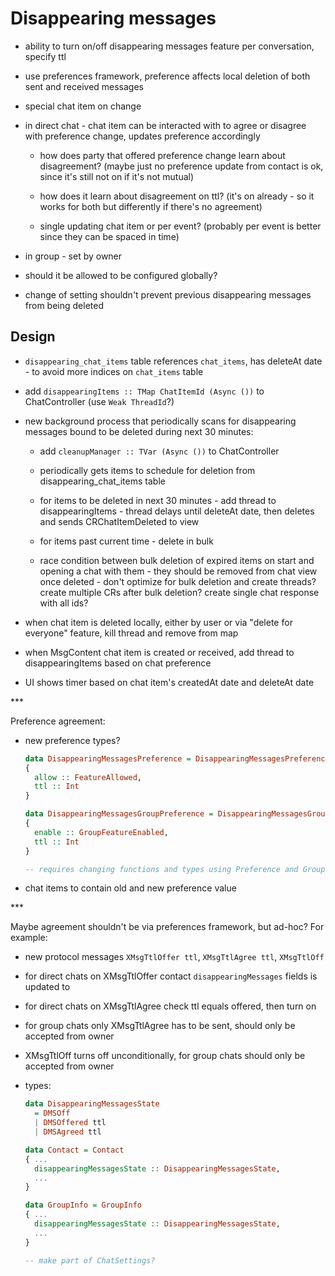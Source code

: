 # Disappearing messages

- ability to turn on/off disappearing messages feature per conversation, specify ttl

- use preferences framework, preference affects local deletion of both sent and received messages

- special chat item on change

- in direct chat - chat item can be interacted with to agree or disagree with preference change, updates preference accordingly

  - how does party that offered preference change learn about disagreement? (maybe just no preference update from contact is ok, since it's still not on if it's not mutual)

  - how does it learn about disagreement on ttl? (it's on already - so it works for both but differently if there's no agreement)

  - single updating chat item or per event? (probably per event is better since they can be spaced in time)

- in group - set by owner

- should it be allowed to be configured globally?

- change of setting shouldn't prevent previous disappearing messages from being deleted

## Design

- `disappearing_chat_items` table references `chat_items`, has deleteAt date - to avoid more indices on `chat_items` table

- add `disappearingItems :: TMap ChatItemId (Async ())` to ChatController (use `Weak ThreadId`?)

- new background process that periodically scans for disappearing messages bound to be deleted during next 30 minutes:

  - add `cleanupManager :: TVar (Async ())` to ChatController

  - periodically gets items to schedule for deletion from disappearing_chat_items table

  - for items to be deleted in next 30 minutes - add thread to disappearingItems - thread delays until deleteAt date, then deletes and sends CRChatItemDeleted to view

  - for items past current time - delete in bulk

  - race condition between bulk deletion of expired items on start and opening a chat with them - they should be removed from chat view once deleted - don't optimize for bulk deletion and create threads? create multiple CRs after bulk deletion? create single chat response with all ids?

- when chat item is deleted locally, either by user or via "delete for everyone" feature, kill thread and remove from map

- when MsgContent chat item is created or received, add thread to disappearingItems based on chat preference

- UI shows timer based on chat item's createdAt date and deleteAt date

\***

Preference agreement:

- new preference types?

  ``` haskell
  data DisappearingMessagesPreference = DisappearingMessagesPreference
  {
    allow :: FeatureAllowed,
    ttl :: Int
  }

  data DisappearingMessagesGroupPreference = DisappearingMessagesGroupPreference
  {
    enable :: GroupFeatureEnabled,
    ttl :: Int
  }

  -- requires changing functions and types using Preference and GroupPreference
  ```
- chat items to contain old and new preference value

\***

Maybe agreement shouldn't be via preferences framework, but ad-hoc? For example:

- new protocol messages `XMsgTtlOffer ttl`, `XMsgTtlAgree ttl`, `XMsgTtlOff`

- for direct chats on XMsgTtlOffer contact `disappearingMessages` fields is updated to 

- for direct chats on XMsgTtlAgree check ttl equals offered, then turn on

- for group chats only XMsgTtlAgree has to be sent, should only be accepted from owner

- XMsgTtlOff turns off unconditionally, for group chats should only be accepted from owner

- types:

  ``` haskell
  data DisappearingMessagesState
    = DMSOff
    | DMSOffered ttl
    | DMSAgreed ttl

  data Contact = Contact
  { ...
    disappearingMessagesState :: DisappearingMessagesState,
    ...
  }

  data GroupInfo = GroupInfo
  { ...
    disappearingMessagesState :: DisappearingMessagesState,
    ...
  }

  -- make part of ChatSettings?
  ```

